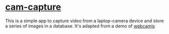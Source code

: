 # [cam-capture](https://cam-capp.herokuapp.com)
This is a simple app to capture video from a laptop-camera device and store a series of images in a database.
It's adapted from a demo of [webcamjs](https://github.com/jhuckaby/webcamjs)
